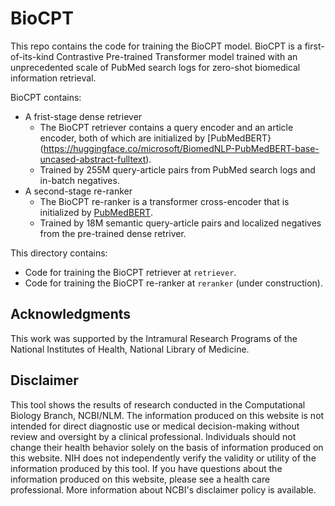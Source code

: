 # BioCPT

This repo contains the code for training the BioCPT model. BioCPT is a first-of-its-kind Contrastive Pre-trained Transformer model trained with an unprecedented scale of PubMed search logs for zero-shot biomedical information retrieval. 

BioCPT contains:
- A frist-stage dense retriever
  - The BioCPT retriever contains a query encoder and an article encoder, both of which are initialized by [PubMedBERT}(https://huggingface.co/microsoft/BiomedNLP-PubMedBERT-base-uncased-abstract-fulltext).   
  - Trained by 255M query-article pairs from PubMed search logs and in-batch negatives. 
- A second-stage re-ranker
  - The BioCPT re-ranker is a transformer cross-encoder that is initialized by [PubMedBERT](https://huggingface.co/microsoft/BiomedNLP-PubMedBERT-base-uncased-abstract-fulltext).
  - Trained by 18M semantic query-article pairs and localized negatives from the pre-trained dense retriver. 
  
This directory contains:
- Code for training the BioCPT retriever at `retriever`.
- Code for training the BioCPT re-ranker at `reranker` (under construction).

## Acknowledgments

This work was supported by the Intramural Research Programs of the National Institutes of Health, National Library of Medicine.

## Disclaimer

This tool shows the results of research conducted in the Computational Biology Branch, NCBI/NLM. The information produced on this website is not intended for direct diagnostic use or medical decision-making without review and oversight by a clinical professional. Individuals should not change their health behavior solely on the basis of information produced on this website. NIH does not independently verify the validity or utility of the information produced by this tool. If you have questions about the information produced on this website, please see a health care professional. More information about NCBI's disclaimer policy is available.
